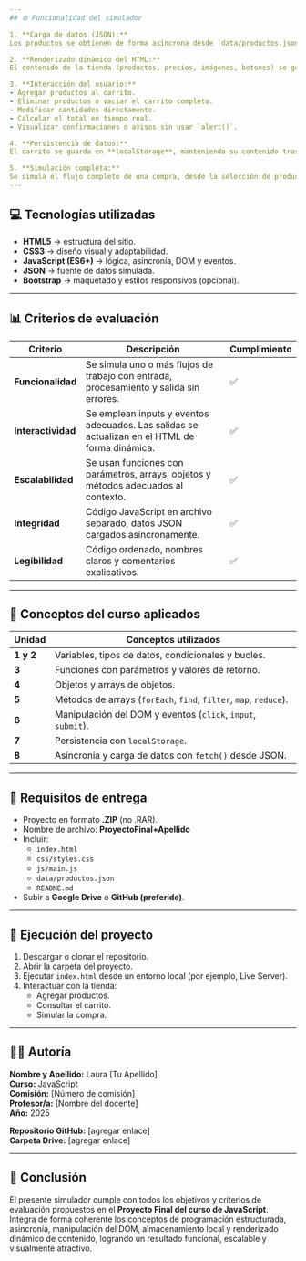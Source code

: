 ```yaml
---
## ⚙️ Funcionalidad del simulador

1. **Carga de datos (JSON):**
Los productos se obtienen de forma asíncrona desde `data/productos.json` mediante `fetch()` y `async/await`.

2. **Renderizado dinámico del HTML:**
El contenido de la tienda (productos, precios, imágenes, botones) se genera en el DOM usando JavaScript.

3. **Interacción del usuario:**
- Agregar productos al carrito.
- Eliminar productos o vaciar el carrito completo.
- Modificar cantidades directamente.
- Calcular el total en tiempo real.
- Visualizar confirmaciones o avisos sin usar `alert()`.

4. **Persistencia de datos:**
El carrito se guarda en **localStorage**, manteniendo su contenido tras recargar la página.

5. **Simulación completa:**
Se simula el flujo completo de una compra, desde la selección de productos hasta la confirmación final.
---
```


## 💻 Tecnologías utilizadas

- **HTML5** → estructura del sitio.
- **CSS3** → diseño visual y adaptabilidad.
- **JavaScript (ES6+)** → lógica, asincronía, DOM y eventos.
- **JSON** → fuente de datos simulada.
- **Bootstrap** → maquetado y estilos responsivos (opcional).

---

## 📊 Criterios de evaluación

| Criterio           | Descripción                                                                                    | Cumplimiento |
| ------------------ | ---------------------------------------------------------------------------------------------- | ------------ |
| **Funcionalidad**  | Se simula uno o más flujos de trabajo con entrada, procesamiento y salida sin errores.         | ✅           |
| **Interactividad** | Se emplean inputs y eventos adecuados. Las salidas se actualizan en el HTML de forma dinámica. | ✅           |
| **Escalabilidad**  | Se usan funciones con parámetros, arrays, objetos y métodos adecuados al contexto.             | ✅           |
| **Integridad**     | Código JavaScript en archivo separado, datos JSON cargados asíncronamente.                     | ✅           |
| **Legibilidad**    | Código ordenado, nombres claros y comentarios explicativos.                                    | ✅           |

---

## 🧠 Conceptos del curso aplicados

| Unidad    | Conceptos utilizados                                              |
| --------- | ----------------------------------------------------------------- |
| **1 y 2** | Variables, tipos de datos, condicionales y bucles.                |
| **3**     | Funciones con parámetros y valores de retorno.                    |
| **4**     | Objetos y arrays de objetos.                                      |
| **5**     | Métodos de arrays (`forEach`, `find`, `filter`, `map`, `reduce`). |
| **6**     | Manipulación del DOM y eventos (`click`, `input`, `submit`).      |
| **7**     | Persistencia con `localStorage`.                                  |
| **8**     | Asincronía y carga de datos con `fetch()` desde JSON.             |

---

## 🧾 Requisitos de entrega

- Proyecto en formato **.ZIP** (no .RAR).
- Nombre de archivo: **ProyectoFinal+Apellido**
- Incluir:
  - `index.html`
  - `css/styles.css`
  - `js/main.js`
  - `data/productos.json`
  - `README.md`
- Subir a **Google Drive** o **GitHub (preferido)**.

---

## 🚀 Ejecución del proyecto

1. Descargar o clonar el repositorio.
2. Abrir la carpeta del proyecto.
3. Ejecutar `index.html` desde un entorno local (por ejemplo, Live Server).
4. Interactuar con la tienda:
   - Agregar productos.
   - Consultar el carrito.
   - Simular la compra.

---

## 🧑‍💻 Autoría

**Nombre y Apellido:** Laura [Tu Apellido]  
**Curso:** JavaScript  
**Comisión:** [Número de comisión]  
**Profesor/a:** [Nombre del docente]  
**Año:** 2025

**Repositorio GitHub:** [agregar enlace]  
**Carpeta Drive:** [agregar enlace]

---

## 🏁 Conclusión

El presente simulador cumple con todos los objetivos y criterios de evaluación propuestos en el **Proyecto Final del curso de JavaScript**.  
Integra de forma coherente los conceptos de programación estructurada, asincronía, manipulación del DOM, almacenamiento local y renderizado dinámico de contenido, logrando un resultado funcional, escalable y visualmente atractivo.

